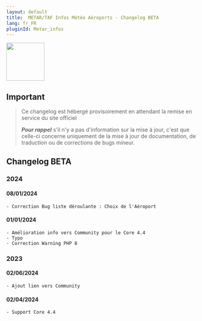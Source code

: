 ```yaml
---
layout: default
title:  METAR/TAF Infos Météo Aéroports - Changelog BETA
lang: fr_FR
pluginId: Metar_infos
---
```


<img src="{{site.baseurl}}/plugin-Metar_infos/{{site.img}}/Metar_infos_icon.png" class="pluginLogo" width="100" />

## Important

> Ce changelog est hébergé provisoirement en attendant la remise en service du site officiel
>
> **_Pour rappel_** s'il n'y a pas d'information sur la mise à jour, c'est que celle-ci concerne uniquement de la mise à jour de documentation, de traduction ou de corrections de bugs mineur.

## Changelog BETA

### 2024

#### 08/01/2024

    - Correction Bug liste déroulante : Choix de l'Aéroport

#### 01/01/2024

    - Amélioration info vers Community pour le Core 4.4
    - Typo
    - Correction Warning PHP 8

### 2023

#### 02/06/2024

    - Ajout lien vers Community

#### 02/04/2024

    - Support Core 4.4
